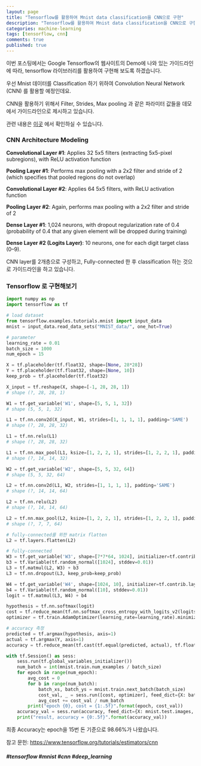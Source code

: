 ```yaml
---
layout: page
title: "Tensorflow를 활용하여 Mnist data classification을 CNN으로 구현"
description: "Tensorflow를 활용하여 Mnist data classification을 CNN으로 구현해 보겠습니다."
categories: machine-learning
tags: [tensorflow, cnn]
comments: true
published: true
---
```


이번 포스팅에서는 Google Tensorflow의 웹사이트의 Demo에 나와 있는 가이드라인에 따라, tensorflow 라이브러리를 활용하여 구현해 보도록 하겠습니다.



우선 Mnist 데이터를 Classification 하기 위하여 Convolution Neural Network (CNN) 를 활용할 예정인데요.

CNN을 활용하기 위해서 Filter, Strides, Max pooling 과 같은 파라미터 값들을 데모에서 가이드라인으로 제시하고 있습니다. 

관련 내용은 [이곳](https://www.tensorflow.org/tutorials/estimators/cnn) 에서 확인하실 수 있습니다.



### CNN Architecture Modeling



**Convolutional Layer #1**: Applies 32 5x5 filters (extracting 5x5-pixel subregions), with ReLU activation function

**Pooling Layer #1**: Performs max pooling with a 2x2 filter and stride of 2 (which specifies that pooled regions do not overlap)

**Convolutional Layer #2**: Applies 64 5x5 filters, with ReLU activation function

**Pooling Layer #2**: Again, performs max pooling with a 2x2 filter and stride of 2

**Dense Layer #1**: 1,024 neurons, with dropout regularization rate of 0.4 (probability of 0.4 that any given element will be dropped during training)

**Dense Layer #2 (Logits Layer)**: 10 neurons, one for each digit target class (0–9).



CNN layer를 2개층으로 구성하고, Fully-connected 한 후 classification 하는 것으로 가이드라인을 하고 있습니다.



### Tensorflow 로 구현해보기

```python
import numpy as np
import tensorflow as tf

# load dataset
from tensorflow.examples.tutorials.mnist import input_data
mnist = input_data.read_data_sets("MNIST_data/", one_hot=True)

# parameter
learning_rate = 0.01
batch_size = 1000
num_epoch = 15

X = tf.placeholder(tf.float32, shape=[None, 28*28])
Y = tf.placeholder(tf.float32, shape=[None, 10])
keep_prob = tf.placeholder(tf.float32)

X_input = tf.reshape(X, shape=[-1, 28, 28, 1])
# shape (?, 28, 28, 1)

W1 = tf.get_variable('W1', shape=[5, 5, 1, 32])
# shape (5, 5, 1, 32)

L1 = tf.nn.conv2d(X_input, W1, strides=[1, 1, 1, 1], padding='SAME')
# shape (?, 28, 28, 32)

L1 = tf.nn.relu(L1)
# shape (?, 28, 28, 32)

L1 = tf.nn.max_pool(L1, ksize=[1, 2, 2, 1], strides=[1, 2, 2, 1], padding='VALID')
# shape (?, 14, 14, 32)

W2 = tf.get_variable('W2', shape=[5, 5, 32, 64])
# shape (5, 5, 32, 64)

L2 = tf.nn.conv2d(L1, W2, strides=[1, 1, 1, 1], padding='SAME')
# shape (?, 14, 14, 64)

L2 = tf.nn.relu(L2)
# shape (?, 14, 14, 64)

L2 = tf.nn.max_pool(L2, ksize=[1, 2, 2, 1], strides=[1, 2, 2, 1], padding='VALID')
# shape (?, 7, 7, 64)

# fully-connected를 위한 matrix flatten
L2 = tf.layers.flatten(L2)

# fully-connected
W3 = tf.get_variable('W3', shape=[7*7*64, 1024], initializer=tf.contrib.layers.xavier_initializer())
b3 = tf.Variable(tf.random_normal([1024], stddev=0.01))
L3 = tf.matmul(L2, W3) + b3
L3 = tf.nn.dropout(L3, keep_prob=keep_prob)

W4 = tf.get_variable('W4', shape=[1024, 10], initializer=tf.contrib.layers.xavier_initializer())
b4 = tf.Variable(tf.random_normal([10], stddev=0.01))
logit = tf.matmul(L3, W4) + b4

hypothesis = tf.nn.softmax(logit)
cost = tf.reduce_mean(tf.nn.softmax_cross_entropy_with_logits_v2(logits=logit, labels=Y))
optimizer = tf.train.AdamOptimizer(learning_rate=learning_rate).minimize(cost)

# accuracy 측정
predicted = tf.argmax(hypothesis, axis=1)
actual = tf.argmax(Y, axis=1)
accuracy = tf.reduce_mean(tf.cast(tf.equal(predicted, actual), tf.float32))

with tf.Session() as sess:
    sess.run(tf.global_variables_initializer())
    num_batch = int(mnist.train.num_examples / batch_size)
    for epoch in range(num_epoch):
        avg_cost = 0
        for b in range(num_batch):
            batch_xs, batch_ys = mnist.train.next_batch(batch_size)
            cost_val, _ = sess.run([cost, optimizer], feed_dict={X: batch_xs, Y: batch_ys, keep_prob: 0.4})
            avg_cost += cost_val / num_batch
        print("epoch {0}, cost = {1:.5f}".format(epoch, cost_val))
    accuracy_val = sess.run(accuracy, feed_dict={X: mnist.test.images, Y: mnist.test.labels, keep_prob: 1.0}) 
    print("result, accuracy = {0:.5f}".format(accuracy_val))

```



최종 Accuracy는 epoch을 15번 돈 기준으로 98.66%가 나왔습니다.



참고 문헌: https://www.tensorflow.org/tutorials/estimators/cnn



##### #tensorflow #mnist #cnn #deep_learning